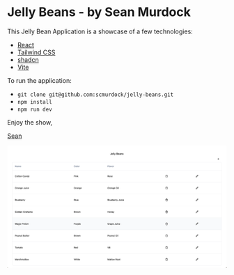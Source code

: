 # Jelly Beans - by Sean Murdock

This Jelly Bean Application is a showcase of a few technologies:
- [React](https://react.dev/)
- [Tailwind CSS](https://tailwindcss.com/)
- [shadcn](https://ui.shadcn.com/docs)
- [Vite](https://vitejs.dev/)

To run the application:
- `git clone git@github.com:scmurdock/jelly-beans.git`
- `npm install`
- `npm run dev`


Enjoy the show,

[Sean](https://github.com/scmurdock)

![Screenshot](/src/assets/jellybeans.png)